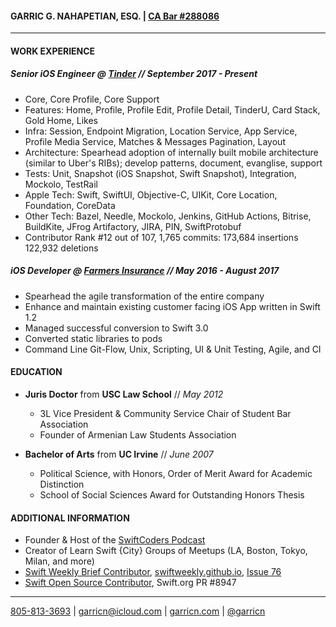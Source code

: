 #### GARRIC G. NAHAPETIAN, ESQ. | [CA Bar #288086](http://members.calbar.ca.gov/fal/Member/Detail/288086)
___

#### WORK EXPERIENCE

##### **Senior iOS Engineer** @ **[Tinder](https://tinder.com)** // *September 2017 - Present*
* Core, Core Profile, Core Support
* Features: Home, Profile, Profile Edit, Profile Detail, TinderU, Card Stack, Gold Home, Likes
* Infra: Session, Endpoint Migration, Location Service, App Service, Profile Media Service, Matches & Messages Pagination, Layout
* Architecture: Spearhead adoption of internally built mobile architecture (similar to Uber's RIBs); develop patterns, document, evanglise, support
* Tests: Unit, Snapshot (iOS Snapshot, Swift Snapshot), Integration, Mockolo, TestRail
* Apple Tech: Swift, SwiftUI, Objective-C, UIKit, Core Location, Foundation, CoreData
* Other Tech: Bazel, Needle, Mockolo, Jenkins, GitHub Actions, Bitrise, BuildKite, JFrog Artifactory, JIRA, PIN, SwiftProtobuf
* Contributor Rank #12 out of 107, 1,765 commits: 173,684 insertions 122,932 deletions

##### **iOS Developer** @ **[Farmers Insurance](http://farmers.com)** // *May 2016 - August 2017*
* Spearhead the agile transformation of the entire company
* Enhance and maintain existing customer facing iOS App written in Swift 1.2
* Managed successful conversion to Swift 3.0
* Converted static libraries to pods
* Command Line Git-Flow, Unix, Scripting, UI & Unit Testing, Agile, and CI

#### EDUCATION
* **Juris Doctor** from **USC Law School** // *May 2012*
	* 3L Vice President & Community Service Chair of Student Bar Association
	* Founder of Armenian Law Students Association

* **Bachelor of Arts** from **UC Irvine** //  *June 2007*
	* Political Science, with Honors, Order of Merit Award for Academic Distinction
	* School of Social Sciences Award for Outstanding Honors Thesis

#### ADDITIONAL INFORMATION
* Founder & Host of the [SwiftCoders Podcast](https://podcasts.apple.com/us/podcast/swiftcoders-interviews-with-swift-developers/id1082937962)
* Creator of Learn Swift {City} Groups of Meetups (LA, Boston, Tokyo, Milan, and more)
* [Swift Weekly Brief Contributor](https://github.com/SwiftWeekly/swiftweekly.github.io/issues/280), [swiftweekly.github.io](https://swiftweekly.github.io), [Issue 76](https://swiftweekly.github.io/issue-76/)
* [Swift Open Source Contributor](https://github.com/apple/swift/pull/8947), Swift.org PR #8947

___
 [805-813-3693](tel:805-813-3693) | [garricn@icloud.com](mailto:garricn@icloud.com) | [garricn.com](https://garricn.com) | [@garricn](https://twitter.com/garricn)
